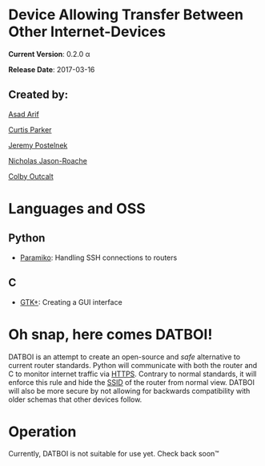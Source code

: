 # Device Allowing Transfer Between Other Internet-Devices

**Current Version**: 0.2.0 α

**Release Date**: 2017-03-16

## Created by:

[Asad Arif](https://github.com/s0937323/)

[Curtis Parker](https://github.com/BlarghMyLeg)

[Jeremy Postelnek](https://github.com/TurtleP/)

[Nicholas Jason-Roache](https://github.com/Nicholas-Jason)

[Colby Outcalt](https://github.com/BrewinFreshCode)

# Languages and OSS
## Python
- [Paramiko](http://www.paramiko.org/): Handling SSH connections to routers
## C
- [GTK+](https://www.gtk.org/): Creating a GUI interface

# Oh snap, here comes DATBOI!
DATBOI is an attempt to create an open-source and *safe* alternative to current router standards. Python will communicate with both the router and C to monitor internet traffic via [HTTPS](https://techterms.com/definition/https). Contrary to normal standards, it will enforce this rule and hide the [SSID](https://techterms.com/definition/ssid) of the router from normal view. DATBOI will also be more secure by not allowing for backwards compatibility with older schemas that other devices follow.

# Operation
Currently, DATBOI is not suitable for use yet. Check back soon™
